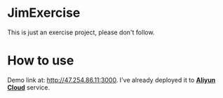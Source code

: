 # JimExercise
This is just an exercise project, please don't follow.

# How to use
Demo link at: <http://47.254.86.11:3000>. I've already deployed it to **[Aliyun Cloud](https://www.aliyun.com)** service.
